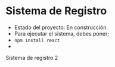 <h1>Sistema de Registro</h1>

- Estado del proyecto: En construcción.
- Para ejecutar el sistema, debes poner;
- ````npm install react ````
- 
Sistema de registro 2
